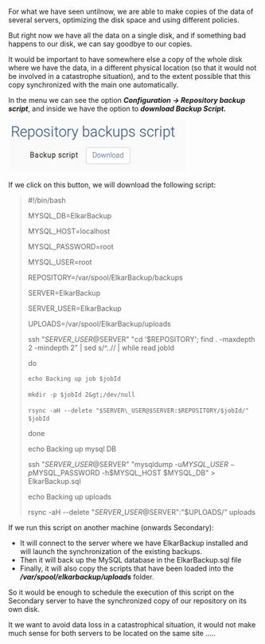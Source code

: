 For what we have seen untilnow, we are able to make copies of the data of several servers, optimizing the disk space and using different policies.

But right now we have all the data on a single disk, and if something bad happens to our disk, we can say goodbye to our copies.

It would be important to have somewhere else a copy of the whole disk where we have the data, in a different physical location \(so that it would not be involved in a catastrophe situation\), and to the extent possible that this copy synchronized with the main one automatically.

In the menu we can see the option _**Configuration → Repository backup script**_, and inside we have the option to _**download Backup Script.**_

![](/assets/repository_backup_script.png)

If we click on this button, we will download the following script:

> \#!/bin/bash
>
>
>
> MYSQL\_DB=ElkarBackup
>
> MYSQL\_HOST=localhost
>
> MYSQL\_PASSWORD=root
>
> MYSQL\_USER=root
>
> REPOSITORY=/var/spool/ElkarBackup/backups
>
> SERVER=ElkarBackup
>
> SERVER\_USER=ElkarBackup
>
> UPLOADS=/var/spool/ElkarBackup/uploads
>
>
>
> ssh "$SERVER\_USER@$SERVER" "cd '$REPOSITORY'; find . -maxdepth 2 -mindepth 2" \| sed s/^..// \| while read jobId
>
> do
>
>     echo Backing up job $jobId
>
>     mkdir -p $jobId 2&gt;/dev/null
>
>     rsync -aH --delete "$SERVER\_USER@$SERVER:$REPOSITORY/$jobId/" $jobId
>
> done
>
> echo Backing up mysql DB
>
> ssh "$SERVER\_USER@$SERVER" "mysqldump -u$MYSQL\_USER -p$MYSQL\_PASSWORD -h$MYSQL\_HOST $MYSQL\_DB" &gt; ElkarBackup.sql
>
> echo Backing up uploads
>
> rsync -aH --delete "$SERVER\_USER@$SERVER":"$UPLOADS/" uploads



If we run this script on another machine \(onwards Secondary\):

* It will connect to the server where we have ElkarBackup installed and will launch the synchronization of the existing backups.
* Then it will back up the MySQL database in the ElkarBackup.sql file
* Finally, it will also copy the scripts that have been loaded into the _**/var/spool/elkarbackup/uploads**_ folder.

So it would be enough to schedule the execution of this script on the Secondary server to have the synchronized copy of our repository on its own disk.

It we want to avoid data loss in a catastrophical situation, it would not make much sense for both servers to be located on the same site .....


